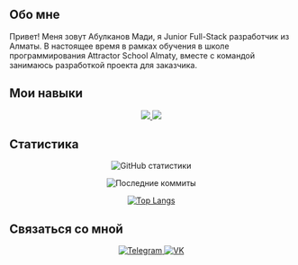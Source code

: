 ## Обо мне

Привет! Меня зовут Абулканов Мади, я Junior Full-Stack разработчик из Алматы. В настоящее время в рамках обучения в школе программирования Attractor School Almaty, вместе с командой занимаюсь разработкой проекта для заказчика.

## Мои навыки

<p align="center">
  <a href="https://skillicons.dev">
    <img src="https://skillicons.dev/icons?i=js,html,css,sass,ts,bootstrap,react,vite,redux,nodejs,express" />
    <img src="https://skillicons.dev/icons?i=firebase,mysql,postgres,git,github,gitlab,postman,jest,materialui,vscode" />
  </a>
</p>

## Статистика

<div align="center">
  
  ![GitHub статистики](https://github-readme-stats.vercel.app/api?username=MadiAbulkanov&show_icons=true&theme=radical)

  ![Последние коммиты](https://github-readme-streak-stats.herokuapp.com/?user=MadiAbulkanov&theme=radical)

  [![Top Langs](https://github-readme-stats.vercel.app/api/top-langs/?username=MadiAbulkanov&layout=compact&theme=radical)](https://github.com/anuraghazra/github-readme-stats)

</div>

## Связаться со мной

<div align="center">
  
  <a href="https://t.me/Madi304">
    <img src="https://img.shields.io/badge/Telegram-white?&style=for-the-badge&logo=telegram" alt="Telegram">
  </a>
  
  <a href="https://vk.com/abulkanov">
    <img src="https://img.shields.io/badge/VK-blue?&style=for-the-badge&logo=vk" alt="VK">
  </a>
  
</div>




